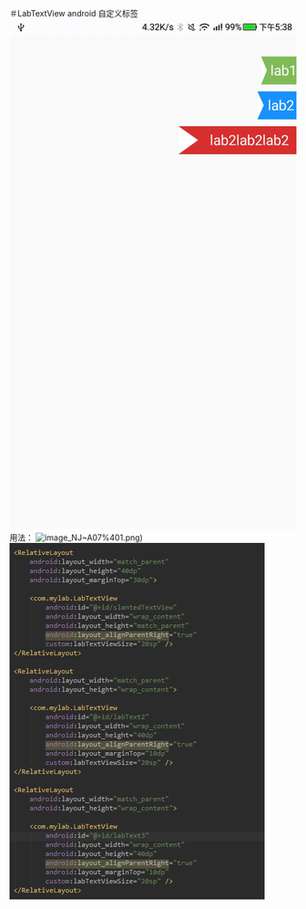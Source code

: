 ＃LabTextView
android 自定义标签
![image](https://github.com/Fiberstore/LabTextView/blob/master/Image/Screenshot_2017-06-13-17-38-58.jpg)
用法：
![image](https://github.com/Fiberstore/LabTextView/blob/master/Image/C~J~ILMCMCWN%25)_NJ~A07%401.png)
![image](https://github.com/Fiberstore/LabTextView/blob/master/Image/7XY30%5B%5BRIOHB~IZ~WBUZ%40WD.png)
